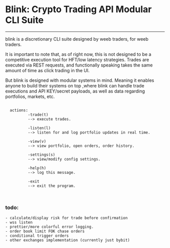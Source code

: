 # Blink: Crypto Trading API Modular CLI Suite

---

blink is a discretionary CLI suite designed by weeb traders, for weeb traders.

It is important to note that, as of right now, this is not designed to be a
competitive execution tool for HFT/low latency strategies. Trades are executed
via REST requests, and functionally speaking takes the same amount of time as
click trading in the UI.

But blink is designed with modular systems in mind. Meaning it enables anyone to
build their systems on top ,where blink can handle trade executions and API
KEY/secret payloads, as well as data regarding portfolios, markets, etc.

```

  actions:
          -trade(t)
          --> execute trades.

          -listen(l)
          --> listen for and log portfolio updates in real time.

          -view(v)
          --> view portfolio, open orders, order history.

          -settings(s)
          --> view/modify config settings.

          -help(h)
          --> log this message.

          -exit
          --> exit the program.



```

### todo:

    - calculate/display risk for trade before confirmation
    - wss listen
    - prettier/more colorful error logging.
    - order book limit FOK chase orders
    - conditional trigger orders
    - other exchanges implementation (currently just bybit)
